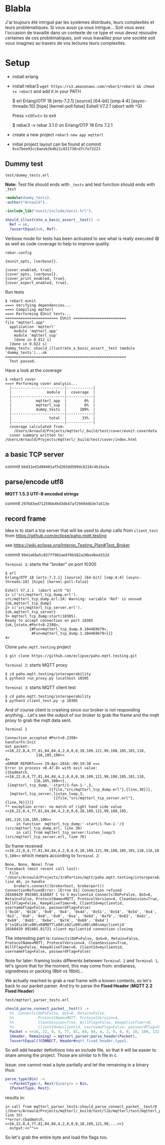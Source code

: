 # Blabla

J'ai toujours été intrigué par les systèmes distribués, leurs complexités et leurs problématiques.
Si vous aussi ça vous intrigue...
Soit vous avez l'occasion de travaillé dans un contexte de ce type et vous devez résoudre certaines de ces problématiques,
soit vous travaillez pour une société
soit vous imaginez au travers de vos lectures leurs complexités.

# Setup

* install erlang
* install rebar3 `wget https://s3.amazonaws.com/rebar3/rebar3 && chmod +x rebar3` and add it in your PATH


    $ erl
    Erlang/OTP 18 [erts-7.2.1] [source] [64-bit] [smp:4:4] [async-threads:10] [hipe] [kernel-poll:false]
    Eshell V7.2.1  (abort with ^G)
    
    Press <ctrl+c> to exit
    
    $ rebar3 -v
    rebar 3.1.0 on Erlang/OTP 18 Erts 7.2.1

* create a new project `rebar3 new app mqtterl`
* initial project layout can be found at commit `0ce7bee03cc8aeab3bdb21c831730cd7cfe73223`


## Dummy test

`test/dummy_tests.erl` 

**Note:** 
Test file should ends with `_tests` and test function should ends with `_test`

```erlang
-module(dummy_tests).
-author("Arnauld").

-include_lib("eunit/include/eunit.hrl").

should_illustrate_a_basic_assert__test() ->
  Ref = ok,
  ?assertEqual(ok, Ref).
```

Verbose mode for tests has been activated to see what is really executed :smile: 
as well as code coverage to help to improve quality.

`rebar.config`

```
{eunit_opts, [verbose]}.

{cover_enabled, true}.
{cover_opts, [verbose]}.
{cover_print_enabled, true}.
{cover_export_enabled, true}.
```

Run tests

    $ rebar3 eunit
    ===> Verifying dependencies...
    ===> Compiling mqtterl
    ===> Performing EUnit tests...
    ======================== EUnit ========================
    file "mqtterl.app"
      application 'mqtterl'
        module 'mqtterl_app'
        module 'mqtterl_sup'
        [done in 0.012 s]
      [done in 0.022 s]
    dummy_tests: should_illustrate_a_basic_assert__test (module 'dummy_tests')...ok
    =======================================================
      Test passed.
    
Have a look at the coverage

    $ rebar3 cover
    ===> Performing cover analysis...
      |------------------------|------------|
      |                module  |  coverage  |
      |------------------------|------------|
      |           mqtterl_app  |        0%  |
      |           mqtterl_sup  |        0%  |
      |           dummy_tests  |      100%  |
      |------------------------|------------|
      |                 total  |       33%  |
      |------------------------|------------|
      coverage calculated from:
        /Users/Arnauld/Projects/mqtterl/_build/test/cover/eunit.coverdata
      cover summary written to: /Users/Arnauld/Projects/mqtterl/_build/test/cover/index.html
      
      
## a basic TCP server

commit `bbd31ed1d88401af5d203dd569dc6218c4b16a3a`

## parse/encode utf8

**MQTT 1.5.3 UTF-8 encoded strings**

commit `297b83ed71259bb46d3db47af29494db3e7a513e`

## record frame

Idea is to start a tcp server that will be used to dump calls from `client_test` 
from https://github.com/eclipse/paho.mqtt.testing

see https://wiki.eclipse.org/Interop_Testing_Plan#Test_Broker

commit `9941e68a5c837ff902ae8f0b582a28be4bed152d`


`Terminal 1`: starts the "broker" on port 10305

    $ erl
    Erlang/OTP 18 [erts-7.2.1] [source] [64-bit] [smp:4:4] [async-threads:10] [hipe] [kernel-poll:false]
    
    Eshell V7.2.1  (abort with ^G)
    1> c('src/mqtterl_tcp_dump.erl').
    src/mqtterl_tcp_dump.erl:24: Warning: variable 'Ref' is unused
    {ok,mqtterl_tcp_dump}
    2> c('src/mqtterl_tcp_server.erl').
    {ok,mqtterl_tcp_server}
    3> mqtterl_tcp_dump:start(10305).
    Ready to accept connection on port 10305
    {ok,{state,#Port<0.2398>,
               {#Fun<mqtterl_tcp_dump.0.104469679>,
                #Fun<mqtterl_tcp_dump.1.104469679>}}}
    4>

Clone `paho.mqtt.testing` project

    $ git clone https://github.com/eclipse/paho.mqtt.testing.git
   

`Terminal 2`: starts MQTT proxy

    $ cd paho.mqtt.testing/interoperability
    $ python3 run_proxy.py localhost 10305

`Terminal 3`: starts MQTT client test


    $ cd paho.mqtt.testing/interoperability
    $ python3 client_test.py -p 10305
    
And of course client is crashing since our broker is not responding anything...
Let's see the output of our broker to grab the frame and the mqtt proxy to grab the mqtt data sent.

`Terminal 1`

    Connection accepted #Port<0.2399>
    handlerFn:Init
    Got packet: <<16,22,0,4,77,81,84,84,4,2,0,0,0,10,109,121,99,108,105,101,110,
                  116,105,100>>
    4>
    =ERROR REPORT==== 29-Apr-2016::09:19:30 ===
    Error in process <0.47.0> with exit value:
    {{badmatch,<<16,22,0,4,77,81,84,84,4,2,0,0,0,10,109,121,99,108,105,101,110,
                 116,105,100>>},
     [{mqtterl_tcp_dump,'-start/1-fun-1-',3,
                        [{file,"src/mqtterl_tcp_dump.erl"},{line,30}]},
      {mqtterl_tcp_server,listen_loop,3,
                          [{file,"src/mqtterl_tcp_server.erl"},{line,76}]}]}
    ** exception error: no match of right hand side value <<16,22,0,4,77,81,84,84,4,2,0,0,0,10,109,121,99,108,105,
                                                            101,110,116,105,100>>
         in function  mqtterl_tcp_dump:'-start/1-fun-1-'/3 (src/mqtterl_tcp_dump.erl, line 30)
         in call from mqtterl_tcp_server:listen_loop/3 (src/mqtterl_tcp_server.erl, line 76)

So frame received `<<16,22,0,4,77,81,84,84,4,2,0,0,0,10,109,121,99,108,105,101,110,116,105,100>>` 
which means according to `Terminal 2`:

    None, None, None) True
    Traceback (most recent call last):
      File "/Users/Arnauld/Projects/3rdParties/mqtt/paho.mqtt.testing/interoperability/mqtt/proxy/mqttsas.py", line 46, in handle
        brokers.connect((brokerhost, brokerport))
    ConnectionRefusedError: [Errno 61] Connection refused
    20160429 092405.816887 C to S myclientid Connects(DUP=False, QoS=0, Retain=False, ProtocolName=MQTT, ProtocolVersion=4, CleanSession=True, WillFlag=False, KeepAliveTimer=0, ClientId=myclientid, usernameFlag=False, passwordFlag=False)
    ['0x10', '0x16', '0x0', '0x4', '0x4d', '0x51', '0x54', '0x54', '0x4', '0x2', '0x0', '0x0', '0x0', '0xa', '0x6d', '0x79', '0x63', '0x6c', '0x69', '0x65', '0x6e', '0x74', '0x69', '0x64']
    b'\x10\x16\x00\x04MQTT\x04\x02\x00\x00\x00\nmyclientid'
    20160429 092405.81721 client myclientid connection closing
    
The interesting part is:
`Connects(DUP=False, QoS=0, Retain=False, ProtocolName=MQTT, ProtocolVersion=4, CleanSession=True, WillFlag=False, KeepAliveTimer=0, ClientId=myclientid, usernameFlag=False, passwordFlag=False)`

Note for later: framing looks differents betwwen `Terminal 2` and `Terminal 1`, let's ignore that for the moment, this may come from: endianess, signedness or packing (8bit vs 16bit)...
  
We actually reached to grab a real frame with a known contents, so let's back to our packet parser.
And try to parse the **Fixed Header** (**MQTT 2.2 Fixed Header**)

`test/mqtterl_parser_tests.erl`

```erlang
should_parse_connect_packet__test() ->
  %% `Connects(DUP=False, QoS=0, Retain=False, 
  %%           ProtocolName=MQTT, ProtocolVersion=4, 
  %%           CleanSession=True, WillFlag=False, KeepAliveTimer=0, 
  %%           ClientId=myclientid, usernameFlag=False, passwordFlag=False)`
  Packet = <<16, 22, 0, 4, 77, 81, 84, 84, 4, 2, 0, 0, 0, 10, 109, 121, 99, 108, 105, 101, 110, 116, 105, 100>>,
  {Header, Remaining} = mqtterl_parser:parse_header(Packet),
  ?assertEqual(?CONNECT, Header#mqtt_fixed_header.type).
```

So will add header definitions into an include file, so that it will be easier to share among the project.
Those are similar to h file in c.


Issue: one cannot read a byte partially and let the remaining in a binary thus:

```erlang
parse_type(Bin) ->
  <<PacketType:4, Rest/binary>> = Bin,
  {PacketType, Rest}.
```

results in:

```
in call from mqtterl_parser_tests:should_parse_connect_packet__test/0 (/Users/Arnauld/Projects/mqtterl/_build/test/lib/mqtterl/test/mqtterl_parser_tests.erl, line 35)
**error:{badmatch,<<16,22,0,4,77,81,84,84,4,2,0,0,0,10,109,121,99,...>>}
  output:<<"">>
```

So let's grab the entire byte and load the flags too.


